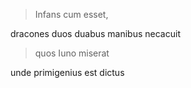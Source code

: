 >Infans cum esset, 

dracones duos duabus manibus necacuit

>quos Iuno miserat

unde primigenius est dictus
